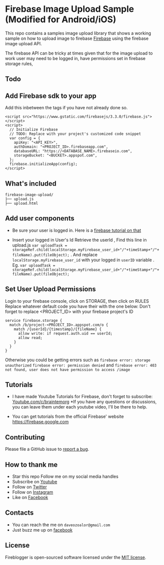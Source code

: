 # Firebase Image Upload Sample (Modified for Android/iOS)

This repo contains a samples image upload library that shows a working sample on how to upload image to firebase [Firebase](https://www.firebase.com/) using the firebase image upload API.

The firebase API can be tricky at times given that for the image upload to work user may need to be logged in, have permissions set in firebase storage rules, 

## Todo

## Add Firebase sdk to your app  

Add this inbetween the <head> </head> tags if you have not already done so.

```
<script src="https://www.gstatic.com/firebasejs/3.3.0/firebase.js"></script>
<script>
  // Initialize Firebase
  // TODO: Replace with your project's customized code snippet
  var config = {
    apiKey: "<API_KEY>",
    authDomain: "<PROJECT_ID>.firebaseapp.com",
    databaseURL: "https://<DATABASE_NAME>.firebaseio.com",
    storageBucket: "<BUCKET>.appspot.com",
  };
  firebase.initializeApp(config);
</script>
```

## What's included
```
firebase-image-upload/
├── upload.js
├── upload.html
```

## Add user components

* Be sure your user is logged in. Here is a [firebase tutorial on that](https://firebase.google.com/docs/auth/web/manage-users)

* Insert your logged in User's Id
Retrieve the userId , Find this line in upload.js 
`var uploadTask = storageRef.child(localStorage.myFirebase_user_id+"/"+timeStamp+"/"+ fileName).put(fileObject);`
.
And replace ```localStorage.myFirebase_user_id``` with your logged in `userID` variable
.
Eg. 
`var uploadTask = storageRef.child(localStorage.myFirebase_user_id+"/"+timeStamp+"/"+ fileName).put(fileObject);`

## Set User Upload Permissions
Login to your firebase console, click on STORAGE, then click on RULES
Replace whatever default code you have their with the one below:
Don't forget to replace <PROJECT_ID> with your firebase project's ID

```
service firebase.storage {
  match /b/project-<PROJECT_ID>.appspot.com/o {
    match /{userId}/{timestamp}/{fileName} {
      allow write: if request.auth.uid == userId;
      allow read;
    }
  }
}
```
Otherwise you could be getting errors such as 
`firebase error: storage unauthorized` 
`firebase error: permission denied` and
`firebase error: 403 not found, user does not have permission to access /image`

## Tutorials
* I have made Youtube Tutorials for Firebase, don't forget to subscribe: [Youtube.com/c/braintemorg](https://www.youtube.com/playlist?list=PLnBvgoOXZNCPr4Qlf2bkKR4VKdHGv0VSM)
*If you have any questions or discussions, you can leave them under each youtube video, I'll be there to help.

* You can get tutorials from the official Firebase' website https://firebase.google.com

## Contributing

Please file a GitHub issue to [report a bug](https://github.com/daveozoalor/firebase-image-upload/issues).


## How to thank me
* Star this repo
Follow me on my social media handles
* Subscribe on [Youtube](http://youtube.com/c/braintemorg)
* Follow on [Twitter](http://twitter.com/braintem)
* Follow on [Instagram](http://instagram.com/daveozoalor)
* Like on [Facebook](http://fb.com/braintem)

## Contacts

* You can reach the me on `daveozoalor@gmail.com`
* Just buzz me up on [facebook](http://facebook.com/daveozoalor)

## License

Fireblogger is open-sourced software licensed under the [MIT license](http://opensource.org/licenses/MIT).
